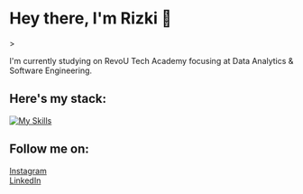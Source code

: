<h1>Hey there, I'm Rizki 👋</h1>>

I'm currently studying on RevoU Tech Academy focusing at Data Analytics & Software Engineering.



## Here's my stack:
[![My Skills](https://skillicons.dev/icons?i=notion,mysql,html,css,js,github,figma&theme=dark)](https://skillicons.dev)



## Follow me on:
<a href="https://instagram.com/rizkihidayatulfadlii?" alt="Instagram">Instagram</a> <br>
<a href="https://www.linkedin.com/in/rizkihidayatulfadli/" alt="LinkedIn">LinkedIn</a>
